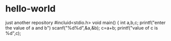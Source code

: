 # hello-world
just another repository
#incluid<stdio.h>
void main()
{
int a,b,c;
printf("enter the value of a and b")
scanf("%d%d",&a,&b);
c=a+b;
printf("value of c is %d",c);
